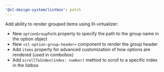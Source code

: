 ```yaml
---
'@sl-design-system/listbox': patch
---
```


Add ability to render grouped items using lit-virtualizer:
- New `optionGroupPath` property to specify the path to the group name in the option object
- New `<sl-option-group-header>` component to render the group header
- Add `items` property for advanced customization of how options are rendered (used in combobox)
- Add `scrollToIndex(index: number)` method to scroll to a specific index in the listbox
